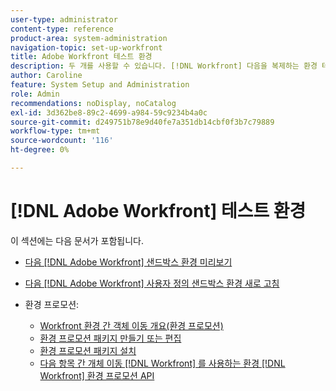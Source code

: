```yaml
---
user-type: administrator
content-type: reference
product-area: system-administration
navigation-topic: set-up-workfront
title: Adobe Workfront 테스트 환경
description: 두 개를 사용할 수 있습니다. [!DNL Workfront] 다음을 복제하는 환경 테스트 [!DNL Workfront] 프로덕션 환경. Workfront에서 매주 주말 미리보기 샌드박스를 새로 고칩니다. 금요일에 라이브 환경에 추가된 데이터는 다음 월요일까지 미리보기 샌드박스에 표시됩니다. 사용자 지정 새로 고침 샌드박스는 사용자가 수동으로 새로 고치는 별도의 테스트 환경입니다. 사용자 지정 새로 고침 샌드박스를 얻는 데 추가 비용이 있습니다.
author: Caroline
feature: System Setup and Administration
role: Admin
recommendations: noDisplay, noCatalog
exl-id: 3d362be8-89c2-4699-a984-59c9234b4a0c
source-git-commit: d249751b78e9d40fe7a351db14cbf0f3b7c79889
workflow-type: tm+mt
source-wordcount: '116'
ht-degree: 0%

---
```


# [!DNL Adobe Workfront] 테스트 환경

이 섹션에는 다음 문서가 포함됩니다.

* [다음 [!DNL Adobe Workfront] 샌드박스 환경 미리보기](../../../administration-and-setup/set-up-workfront/workfront-testing-environments/wf-preview-sandbox-environment.md)
* [다음 [!DNL Adobe Workfront] 사용자 정의 샌드박스 환경 새로 고침](../../../administration-and-setup/set-up-workfront/workfront-testing-environments/wf-custom-refresh-sandbox-environment.md)
* 환경 프로모션:

   * [Workfront 환경 간 객체 이동 개요(환경 프로모션)](/help/quicksilver/administration-and-setup/set-up-workfront/workfront-testing-environments/environment-promotion-in-wf.md)
   * [환경 프로모션 패키지 만들기 또는 편집](/help/quicksilver/administration-and-setup/set-up-workfront/workfront-testing-environments/environment-promotion-create-package.md)
   * [환경 프로모션 패키지 설치](/help/quicksilver/administration-and-setup/set-up-workfront/workfront-testing-environments/environment-promotion-install-package.md)
   * [다음 항목 간 개체 이동 [!DNL Workfront] 를 사용하는 환경 [!DNL Workfront] 환경 프로모션 API](/help/quicksilver/administration-and-setup/set-up-workfront/workfront-testing-environments/environment-promotion.md)
